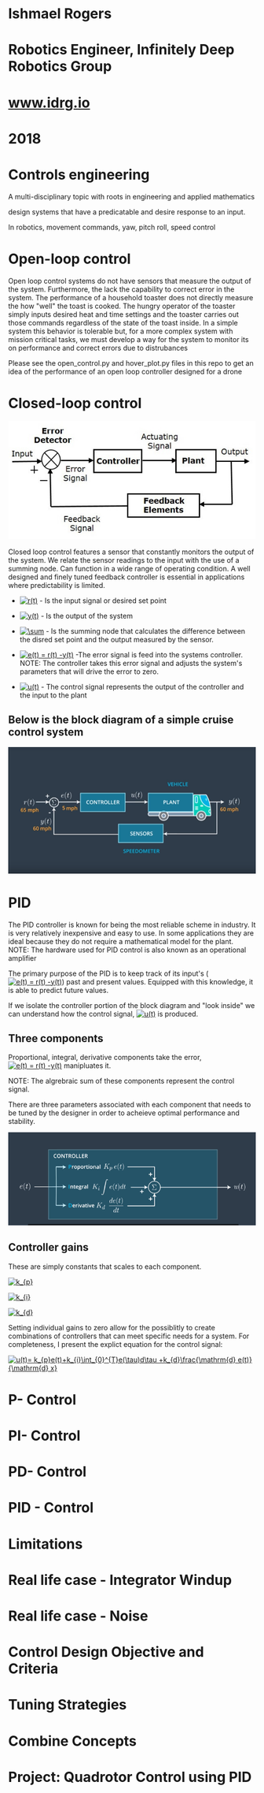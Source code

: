 # Ishmael Rogers
# Robotics Engineer, Infinitely Deep Robotics Group
# www.idrg.io
# 2018 

[image1]: ./images/blockdiagram.jpg
[image2]: ./images/closed_loop.PNG
[image3]: ./images/idealcontroller.PNG
# Controls engineering 
A multi-disciplinary topic with roots in engineering and applied mathematics

design systems that have a predicatable and desire response to an input. 

In robotics, movement commands, yaw, pitch roll, speed control 

# Open-loop control

Open loop control systems do not have sensors that measure the output of the system. Furthermore, the lack the capability to correct error in the system. The performance of a household toaster does not directly measure the how "well" the toast is cooked. The hungry operator of the toaster simply inputs desired heat and time settings and the toaster carries out those commands regardless of the state of the toast inside. In a simple system this behavior is tolerable but, for a more complex system with mission critical tasks, we must develop a way for the system to monitor its on performance and correct errors due to distrubances 

Please see the open_control.py and hover_plot.py files in this repo to get an idea of the performance of an open loop controller designed for a drone


# Closed-loop control

![alt text][image1]


Closed loop control features a sensor that constantly monitors the output of the system. We relate the sensor readings to the input with the use of a summing node. Can function in a wide range of operating condition. A well designed and finely tuned feedback controller is essential in applications where predictability is limited. 

* <a href="https://www.codecogs.com/eqnedit.php?latex=r(t)" target="_blank"><img src="https://latex.codecogs.com/gif.latex?r(t)" title="r(t)" /></a> - Is the input signal or desired set point

* <a href="https://www.codecogs.com/eqnedit.php?latex=y(t)" target="_blank"><img src="https://latex.codecogs.com/gif.latex?y(t)" title="y(t)" /></a> - Is the output of the system

* <a href="https://www.codecogs.com/eqnedit.php?latex=\sum" target="_blank"><img src="https://latex.codecogs.com/gif.latex?\sum" title="\sum" /></a> - Is the summing node that calculates the difference between the disred set point and the output measured by the sensor.

* <a href="https://www.codecogs.com/eqnedit.php?latex=e(t)&space;=&space;r(t)&space;-y(t)" target="_blank"><img src="https://latex.codecogs.com/gif.latex?e(t)&space;=&space;r(t)&space;-y(t)" title="e(t) = r(t) -y(t)" /></a> -The error signal is feed into the systems controller. 
NOTE: The controller takes this error signal and adjusts the system's parameters that will drive the error to zero. 

* <a href="https://www.codecogs.com/eqnedit.php?latex=u(t)" target="_blank"><img src="https://latex.codecogs.com/gif.latex?u(t)" title="u(t)" /></a> - The control signal represents the output of the controller and the input to the plant

Below is the block diagram of a simple cruise control system
--
![alt text][image2]

# PID
The PID controller is known for being the most reliable scheme in industry. It is very relatively inexpensive and easy to use. In some applications they are ideal because they do not require a mathematical model for the plant.  
NOTE: The hardware used for PID control is also known as an operational amplifier 

The primary purpose of the PID is to keep track of its input's (<a href="https://www.codecogs.com/eqnedit.php?latex=e(t)&space;=&space;r(t)&space;-y(t)" target="_blank"><img src="https://latex.codecogs.com/gif.latex?e(t)&space;=&space;r(t)&space;-y(t)" title="e(t) = r(t) -y(t)" /></a>) past and present values. Equipped with this knowledge, it is able to predict future values. 

If we isolate the controller portion of the block diagram and "look inside" we can understand how the control signal,  <a href="https://www.codecogs.com/eqnedit.php?latex=u(t)" target="_blank"><img src="https://latex.codecogs.com/gif.latex?u(t)" title="u(t)" /></a> is produced. 

Three components
---
Proportional, integral, derivative components take the error, <a href="https://www.codecogs.com/eqnedit.php?latex=e(t)&space;=&space;r(t)&space;-y(t)" target="_blank"><img src="https://latex.codecogs.com/gif.latex?e(t)&space;=&space;r(t)&space;-y(t)" title="e(t) = r(t) -y(t)" /></a> manipluates it. 

NOTE: The algrebraic sum of these components represent the control signal.

There are three parameters associated with each component that needs to be tuned by the designer in order to acheieve optimal performance and stability. 

![alt text][image3]

Controller gains
---
These are simply constants that scales to each component.

<a href="https://www.codecogs.com/eqnedit.php?latex=k_{p}" target="_blank"><img src="https://latex.codecogs.com/gif.latex?k_{p}" title="k_{p}" /></a> 

<a href="https://www.codecogs.com/eqnedit.php?latex=k_{i}" target="_blank"><img src="https://latex.codecogs.com/gif.latex?k_{i}" title="k_{i}" /></a>

<a href="https://www.codecogs.com/eqnedit.php?latex=k_{d}" target="_blank"><img src="https://latex.codecogs.com/gif.latex?k_{d}" title="k_{d}" /></a>

Setting individual gains to zero allow for the possiblitly to create combinations of controllers that can meet specific needs for a system.
For completeness, I present the explict equation for the control signal: 

<a href="https://www.codecogs.com/eqnedit.php?latex=u(t)=&space;k_{p}e(t)&plus;k_{i}\int_{0}^{T}e(\tau)d\tau&space;&plus;k_{d}\frac{\mathrm{d}&space;e(t)}{\mathrm{d}&space;x}" target="_blank"><img src="https://latex.codecogs.com/gif.latex?u(t)=&space;k_{p}e(t)&plus;k_{i}\int_{0}^{T}e(\tau)d\tau&space;&plus;k_{d}\frac{\mathrm{d}&space;e(t)}{\mathrm{d}&space;x}" title="u(t)= k_{p}e(t)+k_{i}\int_{0}^{T}e(\tau)d\tau +k_{d}\frac{\mathrm{d} e(t)}{\mathrm{d} x}" /></a>

# P- Control

# PI- Control

# PD- Control

# PID - Control 

# Limitations

# Real life case - Integrator Windup

# Real life case - Noise

# Control Design Objective and Criteria 

# Tuning Strategies 

# Combine Concepts

# Project: Quadrotor Control using PID 


